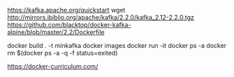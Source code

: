 https://kafka.apache.org/quickstart
wget http://mirrors.ibiblio.org/apache/kafka/2.2.0/kafka_2.12-2.2.0.tgz
https://github.com/blacktop/docker-kafka-alpine/blob/master/2.2/Dockerfile

docker build . -t minkafka
docker images
docker run -it <dockerthing>
docker ps -a
docker rm $(docker ps -a -q -f status=exited)

https://docker-curriculum.com/
